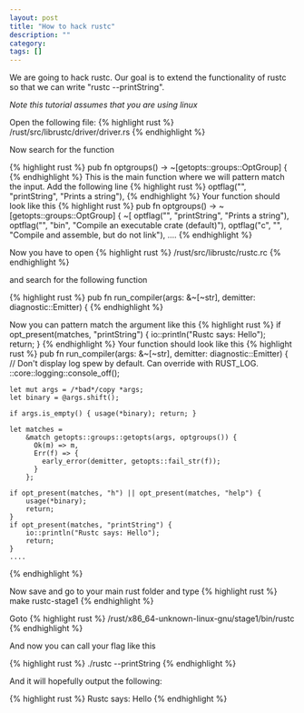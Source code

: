 ```yaml
---
layout: post
title: "How to hack rustc"
description: ""
category: 
tags: []
---
```


We are going to hack rustc. Our goal is to extend the functionality of rustc so that we can write "rustc --printString".

*Note this tutorial assumes that you are using linux*

Open the following file:
{% highlight rust %}
/rust/src/librustc/driver/driver.rs
{% endhighlight %}

Now search for the function

{% highlight rust %}
pub fn optgroups() -> ~[getopts::groups::OptGroup] {
{% endhighlight %}
This is the main function where we will pattern match the input. Add the following line 
{% highlight rust %}
  optflag("",  "printString", "Prints a string"),
{% endhighlight %}
Your function should look like this
{% highlight rust %}
pub fn optgroups() -> ~[getopts::groups::OptGroup] {
 ~[
  optflag("",  "printString", "Prints a string"),
  optflag("",  "bin", "Compile an executable crate (default)"),
  optflag("c", "",    "Compile and assemble, but do not link"),
  ....
{% endhighlight %}

Now you have to open
{% highlight rust %}
/rust/src/librustc/rustc.rc
{% endhighlight %}

and search for the following function

{% highlight rust %}
pub fn run_compiler(args: &~[~str], demitter: diagnostic::Emitter) {
{% endhighlight %}

Now you can pattern match the argument like this
{% highlight rust %}
if opt_present(matches, "printString") {
        io::println("Rustc says: Hello");  
        return;
}
{% endhighlight %}
Your function should look like this
{% highlight rust %}
pub fn run_compiler(args: &~[~str], demitter: diagnostic::Emitter) {
    // Don't display log spew by default. Can override with RUST_LOG.
    ::core::logging::console_off();

    let mut args = /*bad*/copy *args;
    let binary = @args.shift();

    if args.is_empty() { usage(*binary); return; }

    let matches =
        &match getopts::groups::getopts(args, optgroups()) {
          Ok(m) => m,
          Err(f) => {
            early_error(demitter, getopts::fail_str(f));
          }
        };

    if opt_present(matches, "h") || opt_present(matches, "help") {
        usage(*binary);
        return;
    }
    if opt_present(matches, "printString") {
        io::println("Rustc says: Hello");  
        return;
    }
    ....
{% endhighlight %}


Now save and go to your main rust folder and type
{% highlight rust %}
make rustc-stage1
{% endhighlight %}


Goto 
{% highlight rust %}
/rust/x86_64-unknown-linux-gnu/stage1/bin/rustc
{% endhighlight %}

And now you can call your flag like this

{% highlight rust %}
./rustc --printString
{% endhighlight %}

And it will hopefully output the following:

{% highlight rust %}
Rustc says: Hello
{% endhighlight %}






